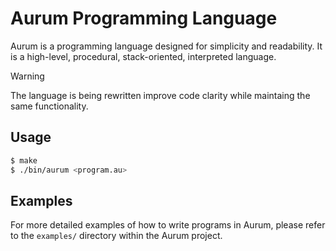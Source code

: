 # Aurum Programming Language

Aurum is a programming language designed for simplicity and readability. It is a high-level, procedural, stack-oriented, interpreted language.

> [!WARNING]  
> The language is being rewritten improve code clarity while maintaing the same functionality.

## Usage

```sh
$ make
$ ./bin/aurum <program.au>
```

## Examples

For more detailed examples of how to write programs in Aurum, please refer to the `examples/` directory within the Aurum project. 

